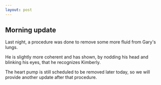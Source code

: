 ```yaml
---
layout: post
---
```


## Morning update

Last night, a procedure was done to remove some more fluid from Gary's lungs.

He is slightly more coherent and has shown, by nodding his head and blinking his eyes, that he recognizes Kimberly.

The heart pump is still scheduled to be removed later today, so we will provide another update after that procedure.
